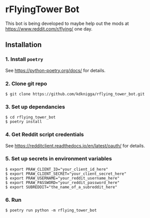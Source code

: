 # rFlyingTower Bot

This bot is being developed to maybe help out the mods at https://www.reddit.com/r/flying/ one day.

## Installation
### 1. Install `poetry`
See https://python-poetry.org/docs/ for details.

### 2. Clone git repo
```
$ git clone https://github.com/kdknigga/rflying_tower_bot.git
```

### 3. Set up dependancies
```
$ cd rflying_tower_bot
$ poetry install
```

### 4. Get Reddit script credentials
See https://redditclient.readthedocs.io/en/latest/oauth/ for details.

### 5. Set up secrets in environment variables
```
$ export PRAW_CLIENT_ID="your_client_id_here"
$ export PRAW_CLIENT_SECRET="your_client_secret_here"
$ export PRAW_USERNAME="your_reddit_username_here"
$ export PRAW_PASSWORD="your_reddit_password_here"
$ export SUBREDDIT="the_name_of_a_subreddit_here"
```

### 6. Run
```
$ poetry run python -m rflying_tower_bot
```
